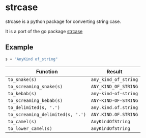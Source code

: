 # strcase

strcase is a python package for converting string case.

It is a port of the go package [strcase](https://github.com/iancoleman/strcase)

## Example

```python
s = "AnyKind of_string"
```

| Function                          | Result               |
|-----------------------------------|----------------------|
| `to_snake(s)`                      | `any_kind_of_string` |
| `to_screaming_snake(s)`             | `ANY_KIND_OF_STRING` |
| `to_kebab(s)`                      | `any-kind-of-string` |
| `to_screaming_kebab(s)`             | `ANY-KIND-OF-STRING` |
| `to_delimited(s, '.')`             | `any.kind.of.string` |
| `to_screaming_delimited(s, '.')`    | `ANY.KIND.OF.STRING` |
| `to_camel(s)`                      | `AnyKindOfString`    |
| `to_lower_camel(s)`                 | `anyKindOfString`    |